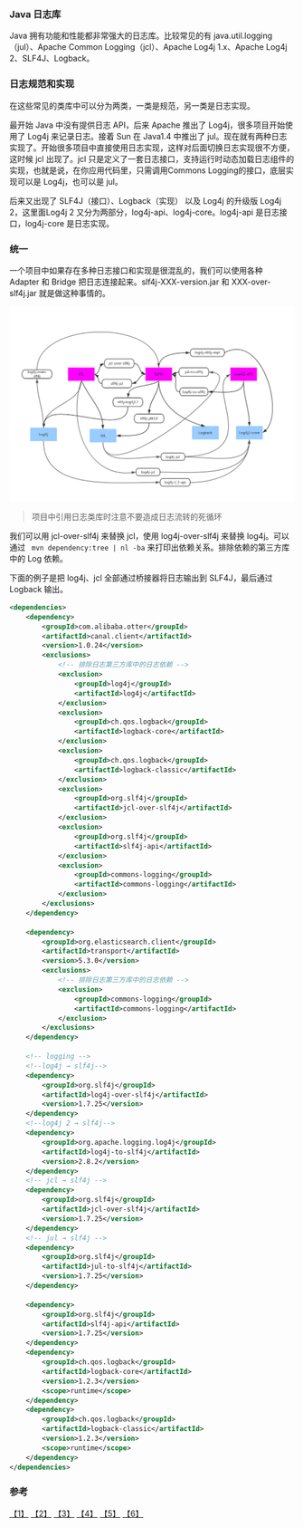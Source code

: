 ### Java 日志库
Java 拥有功能和性能都非常强大的日志库。比较常见的有 java.util.logging（jul）、Apache Common Logging（jcl）、Apache Log4j 1.x、Apache Log4j 2、SLF4J、Logback。

### 日志规范和实现
在这些常见的类库中可以分为两类，一类是规范，另一类是日志实现。  

最开始 Java 中没有提供日志 API，后来 Apache 推出了 Log4j，很多项目开始使用了 Log4j 来记录日志。接着 Sun 在 Java1.4 中推出了 jul。现在就有两种日志实现了。开始很多项目中直接使用日志实现，这样对后面切换日志实现很不方便，这时候 jcl 出现了。jcl 只是定义了一套日志接口，支持运行时动态加载日志组件的实现，也就是说，在你应用代码里，只需调用Commons Logging的接口，底层实现可以是 Log4j，也可以是 jul。

后来又出现了 SLF4J（接口）、Logback（实现） 以及 Log4j 的升级版 Log4j 2，这里面Log4j 2 又分为两部分，log4j-api、log4j-core。log4j-api 是日志接口，log4j-core 是日志实现。

### 统一
一个项目中如果存在多种日志接口和实现是很混乱的，我们可以使用各种 Adapter 和 Bridge 把日志连接起来。slf4j-XXX-version.jar 和 XXX-over-slf4j.jar 就是做这种事情的。

![](images/v2-57092397ff9d7a69d359856ef19e769d_r.png)
> 项目中引用日志类库时注意不要造成日志流转的死循环

我们可以用 jcl-over-slf4j 来替换 jcl，使用 log4j-over-slf4j 来替换 log4j。可以通过 ` mvn dependency:tree | nl -ba` 来打印出依赖关系。排除依赖的第三方库中的 Log  依赖。

下面的例子是把 log4j、jcl 全部通过桥接器将日志输出到 SLF4J，最后通过 Logback 输出。
``` xml
<dependencies>
    <dependency>
        <groupId>com.alibaba.otter</groupId>
        <artifactId>canal.client</artifactId>
        <version>1.0.24</version>
        <exclusions>
            <!-- 排除日志第三方库中的日志依赖 -->
            <exclusion>
                <groupId>log4j</groupId>
                <artifactId>log4j</artifactId>
            </exclusion>
            <exclusion>
                <groupId>ch.qos.logback</groupId>
                <artifactId>logback-core</artifactId>
            </exclusion>
            <exclusion>
                <groupId>ch.qos.logback</groupId>
                <artifactId>logback-classic</artifactId>
            </exclusion>
            <exclusion>
                <groupId>org.slf4j</groupId>
                <artifactId>jcl-over-slf4j</artifactId>
            </exclusion>
            <exclusion>
                <groupId>org.slf4j</groupId>
                <artifactId>slf4j-api</artifactId>
            </exclusion>
            <exclusion>
                <groupId>commons-logging</groupId>
                <artifactId>commons-logging</artifactId>
            </exclusion>
        </exclusions>
    </dependency>

    <dependency>
        <groupId>org.elasticsearch.client</groupId>
        <artifactId>transport</artifactId>
        <version>5.3.0</version>
        <exclusions>
            <!-- 排除日志第三方库中的日志依赖 -->
            <exclusion>
                <groupId>commons-logging</groupId>
                <artifactId>commons-logging</artifactId>
            </exclusion>
        </exclusions>
    </dependency>

    <!-- logging -->
    <!--log4j → slf4j-->
    <dependency>
        <groupId>org.slf4j</groupId>
        <artifactId>log4j-over-slf4j</artifactId>
        <version>1.7.25</version>
    </dependency>
    <!--log4j 2 → slf4j-->
    <dependency>
        <groupId>org.apache.logging.log4j</groupId>
        <artifactId>log4j-to-slf4j</artifactId>
        <version>2.8.2</version>
    </dependency>
    <!-- jcl → slf4j -->
    <dependency>
        <groupId>org.slf4j</groupId>
        <artifactId>jcl-over-slf4j</artifactId>
        <version>1.7.25</version>
    </dependency>
    <!-- jul → slf4j -->
    <dependency>
        <groupId>org.slf4j</groupId>
        <artifactId>jul-to-slf4j</artifactId>
        <version>1.7.25</version>
    </dependency>

    <dependency>
        <groupId>org.slf4j</groupId>
        <artifactId>slf4j-api</artifactId>
        <version>1.7.25</version>
    </dependency>
    <dependency>
        <groupId>ch.qos.logback</groupId>
        <artifactId>logback-core</artifactId>
        <version>1.2.3</version>
        <scope>runtime</scope>
    </dependency>
    <dependency>
        <groupId>ch.qos.logback</groupId>
        <artifactId>logback-classic</artifactId>
        <version>1.2.3</version>
        <scope>runtime</scope>
    </dependency>
</dependencies>
```

### 参考
[【1】](http://www.infoq.com/cn/articles/things-of-java-log-performance) [【2】](http://blog.csdn.net/yycdaizi/article/details/8276265) [【3】](http://leonmau.blog.51cto.com/2202260/808763) [【4】](https://zhuanlan.zhihu.com/p/24272450) [【5】](https://zhuanlan.zhihu.com/p/24275518) [【6】](http://www.cnblogs.com/chenhongliang/p/5312517.html)
